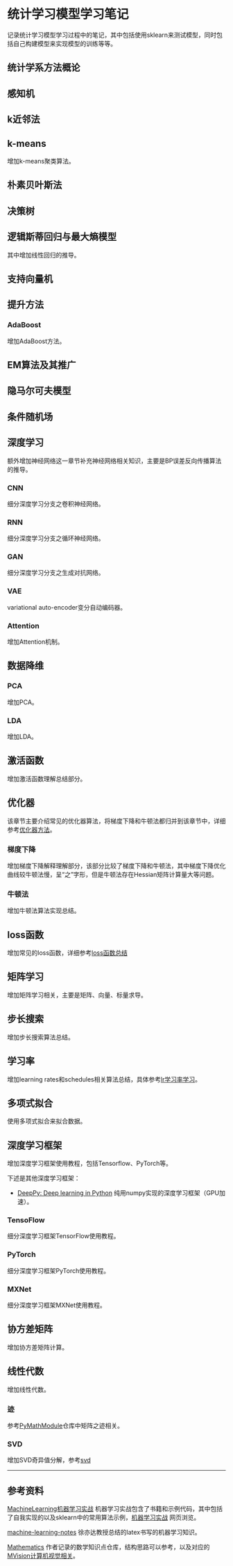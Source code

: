 # 统计学习模型学习笔记

记录统计学习模型学习过程中的笔记，其中包括使用sklearn来测试模型，同时包括自己构建模型来实现模型的训练等等。


## 统计学系方法概论

## 感知机

## k近邻法

## k-means
增加k-means聚类算法。

## 朴素贝叶斯法

## 决策树

## 逻辑斯蒂回归与最大熵模型
其中增加线性回归的推导。

## 支持向量机

## 提升方法

### AdaBoost
增加AdaBoost方法。

## EM算法及其推广

## 隐马尔可夫模型

## 条件随机场

## 深度学习
额外增加神经网络这一章节补充神经网络相关知识，主要是BP误差反向传播算法的推导。

### CNN
细分深度学习分支之卷积神经网络。

### RNN
细分深度学习分支之循环神经网络。

### GAN
细分深度学习分支之生成对抗网络。

### VAE
variational auto-encoder变分自动编码器。

### Attention
增加Attention机制。

## 数据降维

### PCA
增加PCA。

### LDA
增加LDA。

## 激活函数
增加激活函数理解总结部分。

## 优化器

该章节主要介绍常见的优化器算法，将梯度下降和牛顿法都归并到该章节中，详细参考[优化器方法](optim/ReadMe.md)。

### 梯度下降
增加梯度下降解释理解部分，该部分比较了梯度下降和牛顿法，其中梯度下降优化曲线较牛顿法慢，呈“之”字形，但是牛顿法存在Hessian矩阵计算量大等问题。

### 牛顿法
增加牛顿法算法实现总结。

## loss函数

增加常见的loss函数，详细参考[loss函数总结](loss/ReadMe.md)

## 矩阵学习
增加矩阵学习相关，主要是矩阵、向量、标量求导。

## 步长搜索
增加步长搜索算法总结。

## 学习率
增加learning rates和schedules相关算法总结，具体参考[lr学习率学习](./lr/ReadMe.md)。

## 多项式拟合
使用多项式拟合来拟合数据。

## 深度学习框架
增加深度学习框架使用教程，包括Tensorflow、PyTorch等。

下述是其他深度学习框架：
- [DeepPy: Deep learning in Python](http://andersbll.github.io/deeppy-website/) 纯用numpy实现的深度学习框架（GPU加速）。

### TensoFlow
细分深度学习框架TensorFlow使用教程。

### PyTorch
细分深度学习框架PyTorch使用教程。

### MXNet
细分深度学习框架MXNet使用教程。

## 协方差矩阵
增加协方差矩阵计算。

## 线性代数

增加线性代数。

### 迹

参考[PyMathModule](https://github.com/guanfuchen/PyMathModule)仓库中矩阵之迹相关。

### SVD

增加SVD奇异值分解，参考[svd](./svd/ReadMe.md)


---
## 参考资料

[MachineLearning机器学习实战](https://github.com/apachecn/MachineLearning/tree/master/src/py2.x/ML) 机器学习实战包含了书籍和示例代码，其中包括了自我实现的以及sklearn中的常用算法示例，[机器学习实战](http://ml.apachecn.org/mlia/) 网页浏览。

[machine-learning-notes](https://github.com/roboticcam/machine-learning-notes) 徐亦达教授总结的latex书写的机器学习知识。

[Mathematics](https://github.com/Ewenwan/Mathematics) 作者记录的数学知识点仓库，结构思路可以参考，以及对应的[MVision计算机视觉相关](https://github.com/Ewenwan/MVision)。




